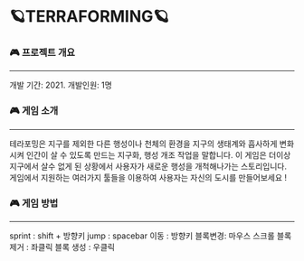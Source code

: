 # 🪐TERRAFORMING🪐

### 🎮 프로젝트 개요
---
개발 기간: 2021.
개발인원: 1명

### 🎮 게임 소개
---
테라포밍은 지구를 제외한 다른 행성이나 천체의 환경을 지구의 생태계와 흡사하게 변화시켜 인간이 살 수 있도록 만드는 지구화, 행성 개조 작업을 말합니다.
이 게임은 더이상 지구에서 살수 없게 된 상황에서 사용자가 새로운 행성을 개척해나가는 스토리입니다. 
게임에서 지원하는 여러가지 툴들을 이용하여 사용자는 자신의 도시를 만들어보세요 !


 ### 🎮 게임 방법
---
sprint : shift + 방향키
jump : spacebar
이동 : 방향키
블록변경: 마우스 스크롤
블록 제거 : 좌클릭
블록 생성 : 우클릭

